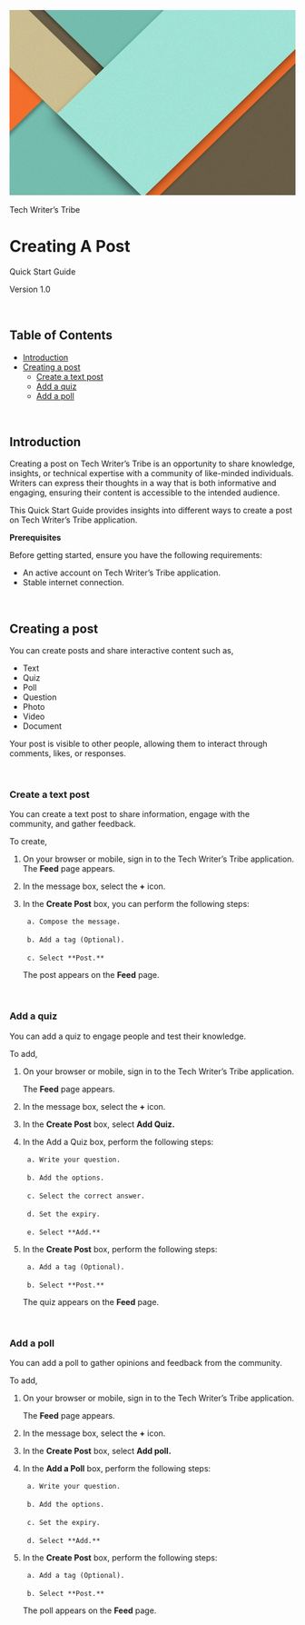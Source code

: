 ![image](/images/image.png)

Tech Writer’s Tribe
<!-- omit in toc -->
# Creating A Post
Quick Start Guide

Version 1.0




&nbsp;
<!-- omit in toc -->
## Table of Contents

- [Introduction](#introduction)
- [Creating a post](#creating-a-post-1)
  - [Create a text post](#create-a-text-post)
  - [Add a quiz](#add-a-quiz)
  - [Add a poll](#add-a-poll)


&nbsp;
## Introduction
Creating a post on Tech Writer’s Tribe is an opportunity to share knowledge, insights, or technical expertise with a community of like-minded individuals. Writers can express their thoughts in a way that is both informative and engaging, ensuring their content is accessible to the intended audience.

This Quick Start Guide provides insights into different ways to create a post on Tech Writer’s Tribe application.

**Prerequisites**

Before getting started, ensure you have the following requirements:
* An active account on Tech Writer’s Tribe application.
* Stable internet connection.

&nbsp;
## Creating a post
You can create posts and share interactive content such as,

* Text
* Quiz
* Poll
* Question
* Photo
* Video
* Document

Your post is visible to other people, allowing them to interact through comments, likes, or responses.

&nbsp;
### Create a text post

You can create a text post to share information, engage with the community, and gather feedback.

To create,
1. On your browser or mobile, sign in to the Tech Writer’s Tribe application.
The **Feed** page appears.
2. In the message box, select the **+** icon.
3. In the **Create Post** box, you can perform the following steps:

    
        a. Compose the message.

        b. Add a tag (Optional).

        c. Select **Post.**
    

    The post appears on the **Feed** page.

&nbsp;
### Add a quiz

You can add a quiz to engage people and test their knowledge.

To add,
1. On your browser or mobile, sign in to the Tech Writer’s Tribe application.

    The **Feed** page appears.

2. In the message box, select the **+** icon.
   
3. In the **Create Post** box, select **Add Quiz.** 

4. In the Add a Quiz box, perform the following steps:

        a. Write your question.

        b. Add the options.

        c. Select the correct answer.

        d. Set the expiry.

        e. Select **Add.**

5. In the **Create Post** box, perform the following steps:
   
        a. Add a tag (Optional).

        b. Select **Post.**

    The quiz appears on the **Feed** page.


&nbsp;
### Add a poll

You can add a poll to gather opinions and feedback from the community.

To add,
    
1. On your browser or mobile, sign in to the Tech Writer’s Tribe application.
    
    The **Feed** page appears.

2. In the message box, select the **+** icon.
   
3. In the **Create Post** box, select **Add poll.**
    
4. In the **Add a Poll** box, perform the following steps:
   
        a. Write your question.

        b. Add the options.

        c. Set the expiry.

        d. Select **Add.**

5. In the **Create Post** box, perform the following steps:

        a. Add a tag (Optional).
        
        b. Select **Post.**

    The poll appears on the **Feed** page.



   



